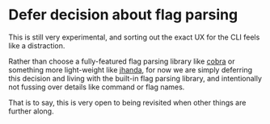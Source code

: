 # Defer decision about flag parsing

This is still very experimental, and sorting out
the exact UX for the CLI feels like a distraction.

Rather than choose a fully-featured flag parsing
library like [cobra](https://github.com/spf13/cobra)
or something more light-weight like [jhanda](https://github.com/pivotal-cf/jhanda),
for now we are simply deferring this decision and
living with the built-in flag parsing library, and
intentionally not fussing over details like command
or flag names.

That is to say, this is very open to being revisited
when other things are further along.
